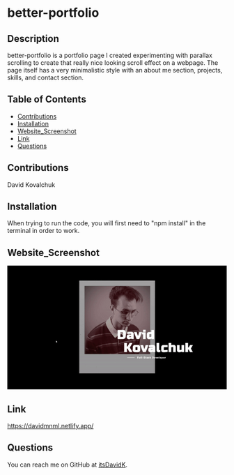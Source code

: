# better-portfolio
## Description
    
better-portfolio is a portfolio page I created experimenting with parallax scrolling to create that really nice looking scroll effect on a webpage. The page itself has a very minimalistic style with an about me section, projects, skills, and contact section. 
## Table of Contents
- [Contributions](#contributions) 
- [Installation](#Installation) 
- [Website_Screenshot](#website_screenshot)
- [Link](#link)
- [Questions](#questions) 
## Contributions

David Kovalchuk
## Installation
When trying to run the code, you will first need to "npm install" in the terminal in order to work.


## Website_Screenshot
<img src="src/img/readme.gif">

## Link
https://davidmnml.netlify.app/
## Questions
You can reach me on GitHub at [itsDavidK](https://github.com/itsDavidK).
